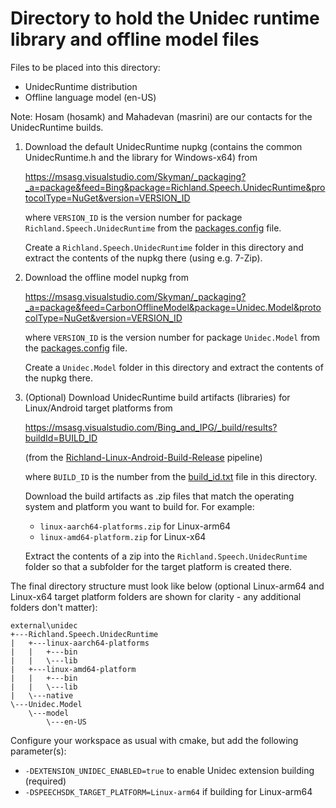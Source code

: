 # Directory to hold the Unidec runtime library and offline model files

Files to be placed into this directory:

* UnidecRuntime distribution
* Offline language model (en-US)

Note: Hosam (hosamk) and Mahadevan (masrini) are our contacts for the UnidecRuntime builds.

1. Download the default UnidecRuntime nupkg (contains the common UnidecRuntime.h and the library for Windows-x64) from

    https://msasg.visualstudio.com/Skyman/_packaging?_a=package&feed=Bing&package=Richland.Speech.UnidecRuntime&protocolType=NuGet&version=VERSION_ID

	where `VERSION_ID` is the version number for package `Richland.Speech.UnidecRuntime` from the [packages.config](../../source/extensions/embedded_sr/unidec/packages.config) file.

	Create a `Richland.Speech.UnidecRuntime` folder in this directory and extract the contents of the nupkg there (using e.g. 7-Zip).

2. Download the offline model nupkg from

    https://msasg.visualstudio.com/Skyman/_packaging?_a=package&feed=CarbonOfflineModel&package=Unidec.Model&protocolType=NuGet&version=VERSION_ID

	where `VERSION_ID` is the version number for package `Unidec.Model` from the [packages.config](../../source/extensions/embedded_sr/unidec/packages.config) file.

	Create a `Unidec.Model` folder in this directory and extract the contents of the nupkg there.

3. (Optional) Download UnidecRuntime build artifacts (libraries) for Linux/Android target platforms from

    https://msasg.visualstudio.com/Bing_and_IPG/_build/results?buildId=BUILD_ID

	(from the [Richland-Linux-Android-Build-Release](https://msasg.visualstudio.com/Bing_and_IPG/_build?definitionId=6702) pipeline)

	where `BUILD_ID` is the number from the [build\_id.txt](build_id.txt) file in this directory.

	Download the build artifacts as .zip files that match the operating system and platform you want to build for. For example:

    * `linux-aarch64-platforms.zip` for Linux-arm64
    * `linux-amd64-platform.zip` for Linux-x64

	Extract the contents of a zip into the `Richland.Speech.UnidecRuntime` folder so that a subfolder for the target platform is created there.

The final directory structure must look like below (optional Linux-arm64 and Linux-x64 target platform folders are shown for clarity - any additional folders don't matter):

  ```
  external\unidec
  +---Richland.Speech.UnidecRuntime
  |   +---linux-aarch64-platforms
  |   |   +---bin
  |   |   \---lib
  |   +---linux-amd64-platform
  |   |   +---bin
  |   |   \---lib
  |   \---native
  \---Unidec.Model
      \---model
          \---en-US
  ```

Configure your workspace as usual with cmake, but add the following parameter(s):
* `-DEXTENSION_UNIDEC_ENABLED=true` to enable Unidec extension building (required)
* `-DSPEECHSDK_TARGET_PLATFORM=Linux-arm64` if building for Linux-arm64
